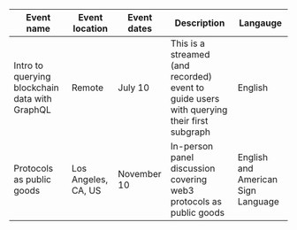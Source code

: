 Event name | Event location | Event dates | Description | Langauge
| --- | --- | --- | --- | --- |
Intro to querying blockchain data with GraphQL | Remote | July 10 | This is a streamed (and recorded) event to guide users with querying their first subgraph | English |
Protocols as public goods | Los Angeles, CA, US | November 10 | In-person panel discussion covering web3 protocols as public goods | English and American Sign Language |
